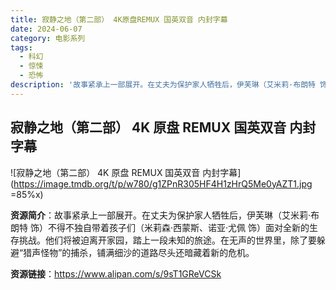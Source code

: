 ```yaml
---
title: 寂静之地（第二部） 4K原盘REMUX 国英双音 内封字幕
date: 2024-06-07
category: 电影系列
tags:
  - 科幻
  - 惊悚
  - 恐怖
description: '故事紧承上一部展开。在丈夫为保护家人牺牲后，伊芙琳（艾米莉·布朗特 饰）不得不独自带着孩子们（米莉森·西蒙斯、诺亚·尤佩 饰）面对全新的生存挑战。他们将被迫离开家园，踏上一段未知的旅途。在无声的世界里，除了要躲避“猎声怪物”的捕杀，铺满细沙的道路尽头还暗藏着新的危机。'
---
```


## 寂静之地（第二部） 4K 原盘 REMUX 国英双音 内封字幕

![寂静之地（第二部） 4K 原盘 REMUX 国英双音 内封字幕](https://image.tmdb.org/t/p/w780/g1ZPnR305HF4H1zHrQ5Me0yAZT1.jpg =85%x)

**资源简介**：故事紧承上一部展开。在丈夫为保护家人牺牲后，伊芙琳（艾米莉·布朗特 饰）不得不独自带着孩子们（米莉森·西蒙斯、诺亚·尤佩 饰）面对全新的生存挑战。他们将被迫离开家园，踏上一段未知的旅途。在无声的世界里，除了要躲避“猎声怪物”的捕杀，铺满细沙的道路尽头还暗藏着新的危机。

**资源链接**：https://www.alipan.com/s/9sT1GReVCSk
